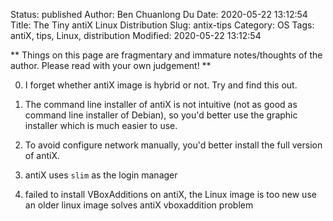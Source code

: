 Status: published
Author: Ben Chuanlong Du
Date: 2020-05-22 13:12:54
Title: The Tiny antiX Linux Distribution
Slug: antix-tips
Category: OS
Tags: antiX, tips, Linux, distribution
Modified: 2020-05-22 13:12:54

**
Things on this page are fragmentary and immature notes/thoughts of the author. 
Please read with your own judgement!
**
 

0. I forget whether antiX image is hybrid or not. Try and find this out.

1. The command line installer of antiX is not intuitive (not as good as command line installer of Debian), 
    so you'd better use the graphic installer which is much easier to use.

2. To avoid configure network manually, 
    you'd better install the full version of antiX.

3. antiX uses `slim` as the login manager

4. failed to install VBoxAdditions on antiX, the Linux image is too new
    use an older linux image solves antiX vboxaddition problem

